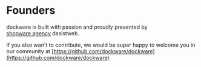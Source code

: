 # Founders

dockware is built with passion and proudly presented by  
[shopware agency](https://www.dasistweb.de/) dasistweb.

If you also wan't to contribute, we would be super happy to welcome you in our community at [https://github.com/dockware/dockware](https://github.com/dockware/dockware)

